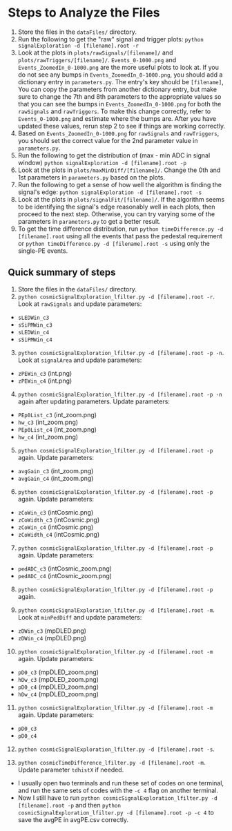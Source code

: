 # Steps to Analyze the Files
1. Store the files in the `dataFiles/` directory.
2. Run the following to get the "raw" signal and trigger plots:
`python signalExploration -d [filename].root -r`
3. Look at the plots in `plots/rawSignals/[filename]/` and `plots/rawTriggers/[filename]/`. `Events_0-1000.png` and `Events_ZoomedIn_0-1000.png` are the more useful plots to look at. If you do not see any bumps in `Events_ZoomedIn_0-1000.png`, you should add a dictionary entry in `parameters.py`. The entry's key should be `[filename]`, You can copy the parameters from another dictionary entry, but make sure to change the 7th and 8th parameters to the appropriate values so that you can see the bumps in `Events_ZoomedIn_0-1000.png` for both the `rawSignals` and `rawTriggers`. To make this change correctly, refer to `Events_0-1000.png` and estimate where the bumps are. After you have updated these values, rerun step 2 to see if things are working correctly.
4. Based on `Events_ZoomedIn_0-1000.png` for `rawSignals` and `rawTriggers`, you should set the correct value for the 2nd parameter value in `parameters.py`.
5. Run the following to get the distribution of (max - min ADC in signal window)
`python signalExploration -d [filename].root -p`
6. Look at the plots in `plots/maxMinDiff/[filename]/`. Change the 0th and 1st parameters in `parameters.py` based on the plots.
7. Run the following to get a sense of how well the algorithm is finding the signal's edge:
`python signalExploration -d [filename].root -s`
8. Look at the plots in `plots/signalFit/[filename]/`. If the algorithm seems to be identifying the signal's edge reasonably well in each plots, then proceed to the next step. Otherwise, you can try varying some of the parameters in `parameters.py` to get a better result.
9. To get the time difference distribution, run
`python timeDifference.py -d [filename].root`
using all the events that pass the pedestal requirement or
`python timeDifference.py -d [filename].root -s`
using only the single-PE events.

## Quick summary of steps
1. Store the files in the `dataFiles/` directory.
2. `python cosmicSignalExploration_lfilter.py -d [filename].root -r`. Look at `rawSignals` and update parameters:
* `sLEDWin_c3`
* `sSiPMWin_c3`
* `sLEDWin_c4`
* `sSiPMWin_c4`

3. `python cosmicSignalExploration_lfilter.py -d [filename].root -p -n`. Look at `signalArea` and update parameters:
* `zPEWin_c3` (int.png)
* `zPEWin_c4` (int.png)


4. `python cosmicSignalExploration_lfilter.py -d [filename].root -p -n` again after updating parameters. Update parameters:
* `PEp0List_c3` (int_zoom.png)
* `hw_c3` (int_zoom.png)
* `PEp0List_c4` (int_zoom.png)
* `hw_c4` (int_zoom.png)

5. `python cosmicSignalExploration_lfilter.py -d [filename].root -p` again. Update parameters:
* `avgGain_c3` (int_zoom.png)
* `avgGain_c4` (int_zoom.png)

6. `python cosmicSignalExploration_lfilter.py -d [filename].root -p` again. Update parameters:
* `zCoWin_c3` (intCosmic.png)
* `zCoWidth_c3` (intCosmic.png)
* `zCoWin_c4` (intCosmic.png)
* `zCoWidth_c4` (intCosmic.png)

7. `python cosmicSignalExploration_lfilter.py -d [filename].root -p` again. Update parameters:
* `pedADC_c3` (intCosmic_zoom.png)
* `pedADC_c4` (intCosmic_zoom.png)

8. `python cosmicSignalExploration_lfilter.py -d [filename].root -p` again.

9. `python cosmicSignalExploration_lfilter.py -d [filename].root -m`. Look at `minPedDiff` and update parameters:
* `zDWin_c3` (mpDLED.png)
* `zDWin_c4` (mpDLED.png)

10. `python cosmicSignalExploration_lfilter.py -d [filename].root -m` again. Update parameters:
* `pD0_c3` (mpDLED_zoom.png)
* `hDw_c3` (mpDLED_zoom.png)
* `pD0_c4` (mpDLED_zoom.png)
* `hDw_c4` (mpDLED_zoom.png)

11. `python cosmicSignalExploration_lfilter.py -d [filename].root -m` again. Update parameters:
* `pD0_c3`
* `pD0_c4`

12. `python cosmicSignalExploration_lfilter.py -d [filename].root -s`.

13. `python cosmicTimeDifference_lfilter.py -d [filename].root -m`. Update parameter `tdhistX` if needed.

* I usually open two terminals and run these set of codes on one terminal, and run the same sets of codes with the `-c 4` flag on another terminal.
* Now I still have to run `python cosmicSignalExploration_lfilter.py -d [filename].root -p` and then `python cosmicSignalExploration_lfilter.py -d [filename].root -p -c 4` to save the avgPE in avgPE.csv correctly.

